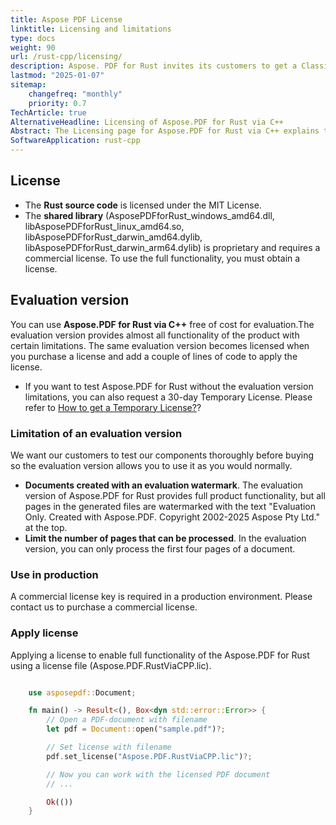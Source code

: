 ```yaml
---
title: Aspose PDF License
linktitle: Licensing and limitations
type: docs
weight: 90
url: /rust-cpp/licensing/
description: Aspose. PDF for Rust invites its customers to get a Classic License. As well as use a limited license to better explore the product.
lastmod: "2025-01-07"
sitemap:
    changefreq: "monthly"
    priority: 0.7
TechArticle: true
AlternativeHeadline: Licensing of Aspose.PDF for Rust via C++
Abstract: The Licensing page for Aspose.PDF for Rust via C++ explains the available licensing options for the product. Customers can choose between a Classic License, a Metered License, or a limited license for evaluation purposes. The page also highlights the benefits of obtaining a proper license, such as unlocking full functionality and removing evaluation limitations. 
SoftwareApplication: rust-cpp   
---
```


## License

- The **Rust source code** is licensed under the MIT License.
- The **shared library** (AsposePDFforRust_windows_amd64.dll, libAsposePDFforRust_linux_amd64.so, libAsposePDFforRust_darwin_amd64.dylib, libAsposePDFforRust_darwin_arm64.dylib) is proprietary and requires a commercial license. To use the full functionality, you must obtain a license.

## Evaluation version

You can use **Aspose.PDF for Rust via C++** free of cost for evaluation.The evaluation version provides almost all functionality of the product with certain limitations. The same evaluation version becomes licensed when you purchase a license and add a couple of lines of code to apply the license.

- If you want to test Aspose.PDF for Rust without the evaluation version limitations, you can also request a 30-day Temporary License. Please refer to [How to get a Temporary License?](https://purchase.aspose.com/temporary-license)?

### Limitation of an evaluation version

We want our customers to test our components thoroughly before buying so the evaluation version allows you to use it as you would normally.

- **Documents created with an evaluation watermark**. The evaluation version of Aspose.PDF for Rust provides full product functionality, but all pages in the generated files are watermarked with the text "Evaluation Only. Created with Aspose.PDF. Copyright 2002-2025 Aspose Pty Ltd." at the top.
- **Limit the number of pages that can be processed**. In the evaluation version, you can only process the first four pages of a document.

### Use in production

A commercial license key is required in a production environment. Please contact us to purchase a commercial license.

### Apply license

Applying a license to enable full functionality of the Aspose.PDF for Rust using a license file (Aspose.PDF.RustViaCPP.lic).

```rs

    use asposepdf::Document;

    fn main() -> Result<(), Box<dyn std::error::Error>> {
        // Open a PDF-document with filename
        let pdf = Document::open("sample.pdf")?;

        // Set license with filename
        pdf.set_license("Aspose.PDF.RustViaCPP.lic")?;

        // Now you can work with the licensed PDF document
        // ...

        Ok(())
    }
```
